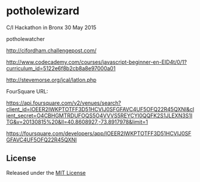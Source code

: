 # potholewizard
C/I Hackathon in Bronx 30 May 2015

potholewatcher

http://cifordham.challengepost.com/

http://www.codecademy.com/courses/javascript-beginner-en-EID4t/0/1?curriculum_id=5122e6f8b2cb8a8e97000a01

http://stevemorse.org/jcal/latlon.php

FourSquare URL:

https://api.foursquare.com/v2/venues/search?client_id=IOEER2IWKPTOTFF3D51HCVIJ0SFGFAVC4UF5OFQ22R45QXNI&client_secret=O4CBHGMTRDUFOQS5O4VVVS5REYCYI0QQFK2S1JLEXN3S1ITG&v=20130815%20&ll=40.8608927,-73.8917978&limit=1

https://foursquare.com/developers/app/IOEER2IWKPTOTFF3D51HCVIJ0SFGFAVC4UF5OFQ22R45QXNI

## License
Released under the [MIT License](http://opensource.org/licenses/MIT)
